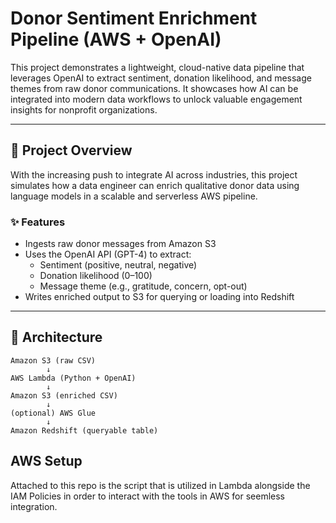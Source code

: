 # Donor Sentiment Enrichment Pipeline (AWS + OpenAI)

This project demonstrates a lightweight, cloud-native data pipeline that leverages OpenAI to extract sentiment, donation likelihood, and message themes from raw donor communications. It showcases how AI can be integrated into modern data workflows to unlock valuable engagement insights for nonprofit organizations.

---

## 🚀 Project Overview

With the increasing push to integrate AI across industries, this project simulates how a data engineer can enrich qualitative donor data using language models in a scalable and serverless AWS pipeline.

### ✨ Features
- Ingests raw donor messages from Amazon S3
- Uses the OpenAI API (GPT-4) to extract:
  - Sentiment (positive, neutral, negative)
  - Donation likelihood (0–100)
  - Message theme (e.g., gratitude, concern, opt-out)
- Writes enriched output to S3 for querying or loading into Redshift

---

## 🧱 Architecture

```text
Amazon S3 (raw CSV)
        ↓
AWS Lambda (Python + OpenAI)
        ↓
Amazon S3 (enriched CSV)
        ↓
(optional) AWS Glue
        ↓
Amazon Redshift (queryable table)
```

## AWS Setup

Attached to this repo is the script that is utilized in Lambda alongside the IAM Policies in order to interact with the tools in AWS for seemless integration.
